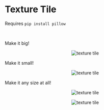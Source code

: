 Texture Tile
============

Requires `pip install pillow`

&nbsp;

Make it big!
<p align="center">
  <img src="https://github.com/voussoir/else/blob/master/.GitImages/texturetile01.png?raw=true" alt="texture tile"/>
</p>

Make it small!
<p align="center">
  <img src="https://github.com/voussoir/else/blob/master/.GitImages/texturetile02.png?raw=true" alt="texture tile"/>
</p>

Make it any size at all!
<p align="center">
  <img src="https://github.com/voussoir/else/blob/master/.GitImages/texturetile03.png?raw=true" alt="texture tile"/>
</p>

<p align="center">
  <img src="https://github.com/voussoir/else/blob/master/.GitImages/texturetile04.png?raw=true" alt="texture tile"/>
</p>